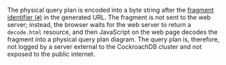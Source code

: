 The physical query plan is encoded into a byte string after the [fragment identifier (`#`)](https://en.wikipedia.org/wiki/Fragment_identifier) in the generated URL. The fragment is not sent to the web server; instead, the browser waits for the web server to return a `decode.html` resource, and then JavaScript on the web page decodes the fragment into a physical query plan diagram. The query plan is, therefore, not logged by a server external to the CockroachDB cluster and not exposed to the public internet.
